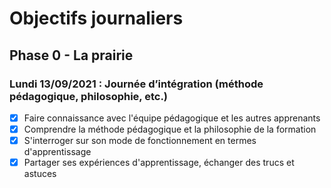# Objectifs journaliers

## Phase 0 - La prairie


### Lundi 13/09/2021 : Journée d’intégration (méthode pédagogique, philosophie, etc.)


* [x] Faire connaissance avec l'équipe pédagogique et les autres apprenants
* [X] Comprendre la méthode pédagogique et la philosophie de la formation
* [x] S'interroger sur son mode de fonctionnement en termes d'apprentissage
* [x] Partager ses expériences d'apprentissage, échanger des trucs et astuces
